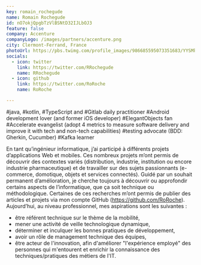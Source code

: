 ```yaml
---
key: romain_rochegude
name: Romain Rochegude
id: nO7okjQpgbTzVlBSNtD32IJLbOJ3
feature: false
company: Accenture
companyLogo: /images/partners/accenture.png
city: Clermont-Ferrand, France
photoUrl: https://pbs.twimg.com/profile_images/986685595073351683/YYSMkpCk_normal.jpg
socials:
  - icon: twitter
    link: https://twitter.com/RRochegude
    name: RRochegude
  - icon: github
    link: https://twitter.com/RoRoche
    name: RoRoche

---
```


#java, #kotlin, #TypeScript and #Gitlab daily practitioner
#Android development lover (and former iOS developer)
#ElegantObjects fan
#Accelerate evangelist (adopt 4 metrics to measure software delivery and improve it with tech and non-tech capabilities)
#testing advocate (BDD: Gherkin, Cucumber)
#Kafka learner

En tant qu’ingénieur informatique, j’ai participé à différents projets d’applications Web et mobiles. Ces nombreux projets m’ont permis de découvrir des contextes variés (distribution, industrie, institution ou encore industrie pharmaceutique) et de travailler sur des sujets passionnants (e-commerce, domotique, objets et services connectés).
Guidé par un souhait permanent d’amélioration, je cherche toujours à découvrir ou approfondir certains aspects de l’informatique, que ça soit technique ou méthodologique.
Certaines de ces recherches m’ont permis de publier des articles et projets via mon compte GitHub (https://github.com/RoRoche).
Aujourd’hui, au niveau professionnel, mes aspirations sont les suivantes :
- être référent technique sur le thème de la mobilité,
- mener une activité de veille technologique dynamique,
- déterminer et inculquer les bonnes pratiques de développement,
- avoir un rôle de management technique des équipes,
- être acteur de l'innovation,
afin d'améliorer "l'expérience employé" des personnes qui m'entourent et enrichir la connaissance des techniques/pratiques des métiers de l'IT.